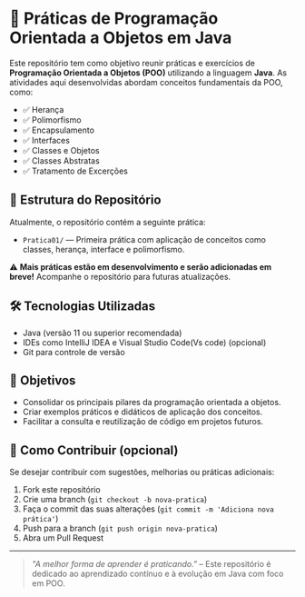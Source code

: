 # 🚀 Práticas de Programação Orientada a Objetos em Java

Este repositório tem como objetivo reunir práticas e exercícios de **Programação Orientada a Objetos (POO)** utilizando a linguagem **Java**. As atividades aqui desenvolvidas abordam conceitos fundamentais da POO, como:

- ✅ Herança  
- ✅ Polimorfismo  
- ✅ Encapsulamento  
- ✅ Interfaces  
- ✅ Classes e Objetos  
- ✅ Classes Abstratas  
- ✅ Tratamento de Excerções

## 📁 Estrutura do Repositório

Atualmente, o repositório contém a seguinte prática:

- `Pratica01/` — Primeira prática com aplicação de conceitos como classes, herança, interface e polimorfismo.

⚠️ **Mais práticas estão em desenvolvimento e serão adicionadas em breve!** Acompanhe o repositório para futuras atualizações.

## 🛠 Tecnologias Utilizadas

- Java (versão 11 ou superior recomendada)
- IDEs como IntelliJ IDEA e Visual Studio Code(Vs code) (opcional)
- Git para controle de versão

## 🎯 Objetivos

- Consolidar os principais pilares da programação orientada a objetos.
- Criar exemplos práticos e didáticos de aplicação dos conceitos.
- Facilitar a consulta e reutilização de código em projetos futuros.

## 📌 Como Contribuir (opcional)

Se desejar contribuir com sugestões, melhorias ou práticas adicionais:
1. Fork este repositório
2. Crie uma branch (`git checkout -b nova-pratica`)
3. Faça o commit das suas alterações (`git commit -m 'Adiciona nova prática'`)
4. Push para a branch (`git push origin nova-pratica`)
5. Abra um Pull Request


---

> _"A melhor forma de aprender é praticando."_ – Este repositório é dedicado ao aprendizado contínuo e à evolução em Java com foco em POO.
